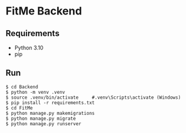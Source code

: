 # FitMe Backend

## Requirements

 - Python 3.10
 - pip

## Run

```shell
$ cd Backend
$ python -m venv .venv
$ source .venv/bin/activate     #.venv\Scripts\activate (Windows)
$ pip install -r requirements.txt
$ cd FitMe
$ python manage.py makemigrations
$ python manage.py migrate
$ python manage.py runserver
```